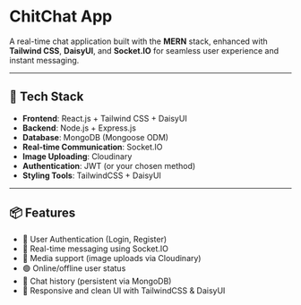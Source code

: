 # ChitChat App

A real-time chat application built with the **MERN** stack, enhanced with **Tailwind CSS**, **DaisyUI**, and **Socket.IO** for seamless user experience and instant messaging.

---

## 🚀 Tech Stack

- **Frontend**: React.js + Tailwind CSS + DaisyUI  
- **Backend**: Node.js + Express.js  
- **Database**: MongoDB (Mongoose ODM)  
- **Real-time Communication**: Socket.IO  
- **Image Uploading**: Cloudinary  
- **Authentication**: JWT (or your chosen method)  
- **Styling Tools**: TailwindCSS + DaisyUI  

---

## 📦 Features

- 🔐 User Authentication (Login, Register)
- 👥 Real-time messaging using Socket.IO
- 📸 Media support (image uploads via Cloudinary)
- 🟢 Online/offline user status
- 📄 Chat history (persistent via MongoDB)
- 🎨 Responsive and clean UI with TailwindCSS & DaisyUI
